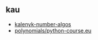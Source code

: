 ## kau

 * [kalenyk-number-algos](https://wordsandbuttons.online/)
 * [polynomials/python-course.eu](https://www.python-course.eu/polynomial_class_in_python.php)

